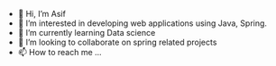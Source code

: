 - 👋 Hi, I’m Asif
- 👀 I’m interested in developing web applications using Java, Spring.
- 🌱 I’m currently learning Data science
- 💞️ I’m looking to collaborate on spring related projects
- 📫 How to reach me ...

<!---
asifraaja/asifraaja is a ✨ special ✨ repository because its `README.md` (this file) appears on your GitHub profile.
You can click the Preview link to take a look at your changes.
--->

